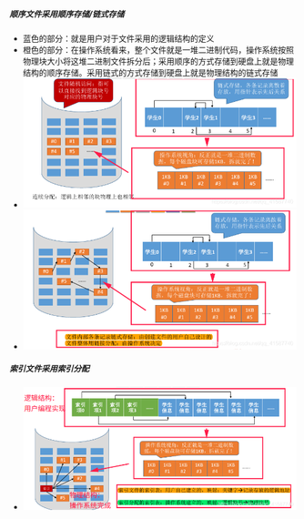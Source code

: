 ##### 顺序文件采用顺序存储/链式存储
- 蓝色的部分：就是用户对于文件采用的逻辑结构的定义 
- 橙色的部分：在操作系统看来，整个文件就是一堆二进制代码，操作系统按照物理块大小将这堆二进制文件拆分后；采用顺序的方式存储到硬盘上就是物理结构的顺序存储。采用链式的方式存储到硬盘上就是物理结构的链式存储
- ![](attachments/Pasted%20image%2020221121144339.png)
- ![](attachments/Pasted%20image%2020221121144348.png)

##### 索引文件采用索引分配
- ![](attachments/Pasted%20image%2020221121144532.png)